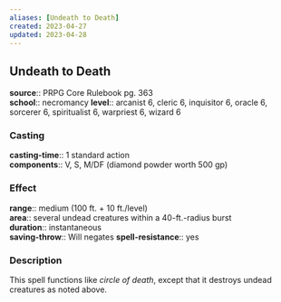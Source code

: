 ```yaml
---
aliases: [Undeath to Death]
created: 2023-04-27
updated: 2023-04-28
---
```


## Undeath to Death

**source**:: PRPG Core Rulebook pg. 363  
**school**:: necromancy
**level**:: arcanist 6, cleric 6, inquisitor 6, oracle 6, sorcerer 6, spiritualist 6, warpriest 6, wizard 6

### Casting

**casting-time**:: 1 standard action  
**components**:: V, S, M/DF (diamond powder worth 500 gp)

### Effect

**range**:: medium (100 ft. + 10 ft./level)  
**area**:: several undead creatures within a 40-ft.-radius burst  
**duration**:: instantaneous  
**saving-throw**:: Will negates
**spell-resistance**:: yes

### Description

This spell functions like *circle of death*, except that it destroys undead creatures as noted above.
